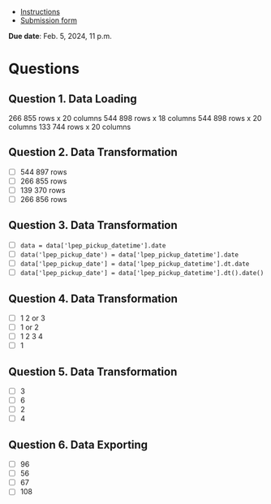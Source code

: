 - [Instructions](https://courses.datatalks.club/de-zoomcamp-2024/homework/hw2)
- [Submission form](https://courses.datatalks.club/de-zoomcamp-2024/homework/hw2)

**Due date**: Feb. 5, 2024, 11 p.m.

# Questions

## Question 1. Data Loading

266 855 rows x 20 columns
544 898 rows x 18 columns
544 898 rows x 20 columns
133 744 rows x 20 columns

## Question 2. Data Transformation

- [ ] 544 897 rows
- [ ] 266 855 rows
- [ ] 139 370 rows
- [ ] 266 856 rows

## Question 3. Data Transformation

- [ ] `data = data['lpep_pickup_datetime'].date`
- [ ] `data('lpep_pickup_date') = data['lpep_pickup_datetime'].date`
- [ ] `data['lpep_pickup_date'] = data['lpep_pickup_datetime'].dt.date`
- [ ] `data['lpep_pickup_date'] = data['lpep_pickup_datetime'].dt().date()`

## Question 4. Data Transformation

- [ ] 1 2 or 3
- [ ] 1 or 2
- [ ] 1 2 3 4
- [ ] 1

## Question 5. Data Transformation

- [ ] 3
- [ ] 6
- [ ] 2
- [ ] 4

## Question 6. Data Exporting

- [ ] 96
- [ ] 56
- [ ] 67
- [ ] 108